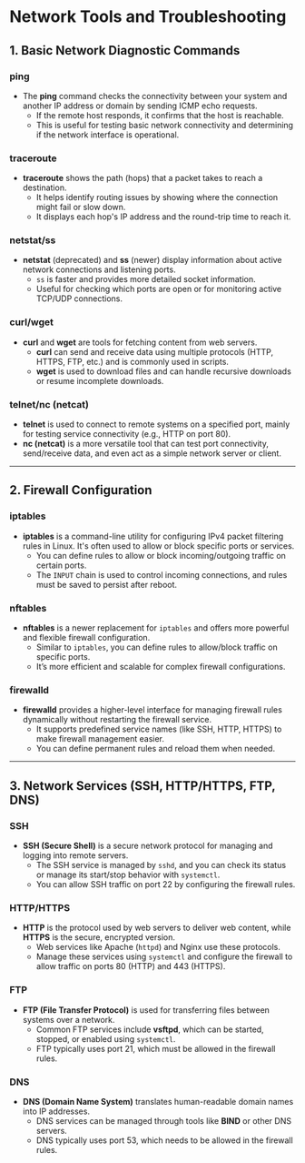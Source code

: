 # Network Tools and Troubleshooting

## 1. Basic Network Diagnostic Commands

### ping
- The **ping** command checks the connectivity between your system and another IP address or domain by sending ICMP echo requests.
  - If the remote host responds, it confirms that the host is reachable.
  - This is useful for testing basic network connectivity and determining if the network interface is operational.

### traceroute
- **traceroute** shows the path (hops) that a packet takes to reach a destination.
  - It helps identify routing issues by showing where the connection might fail or slow down.
  - It displays each hop's IP address and the round-trip time to reach it.

### netstat/ss
- **netstat** (deprecated) and **ss** (newer) display information about active network connections and listening ports.
  - `ss` is faster and provides more detailed socket information.
  - Useful for checking which ports are open or for monitoring active TCP/UDP connections.

### curl/wget
- **curl** and **wget** are tools for fetching content from web servers.
  - **curl** can send and receive data using multiple protocols (HTTP, HTTPS, FTP, etc.) and is commonly used in scripts.
  - **wget** is used to download files and can handle recursive downloads or resume incomplete downloads.

### telnet/nc (netcat)
- **telnet** is used to connect to remote systems on a specified port, mainly for testing service connectivity (e.g., HTTP on port 80).
- **nc (netcat)** is a more versatile tool that can test port connectivity, send/receive data, and even act as a simple network server or client.

---

## 2. Firewall Configuration

### iptables
- **iptables** is a command-line utility for configuring IPv4 packet filtering rules in Linux. It's often used to allow or block specific ports or services.
  - You can define rules to allow or block incoming/outgoing traffic on certain ports.
  - The `INPUT` chain is used to control incoming connections, and rules must be saved to persist after reboot.

### nftables
- **nftables** is a newer replacement for `iptables` and offers more powerful and flexible firewall configuration.
  - Similar to `iptables`, you can define rules to allow/block traffic on specific ports.
  - It’s more efficient and scalable for complex firewall configurations.

### firewalld
- **firewalld** provides a higher-level interface for managing firewall rules dynamically without restarting the firewall service.
  - It supports predefined service names (like SSH, HTTP, HTTPS) to make firewall management easier.
  - You can define permanent rules and reload them when needed.

---

## 3. Network Services (SSH, HTTP/HTTPS, FTP, DNS)

### SSH
- **SSH (Secure Shell)** is a secure network protocol for managing and logging into remote servers.
  - The SSH service is managed by `sshd`, and you can check its status or manage its start/stop behavior with `systemctl`.
  - You can allow SSH traffic on port 22 by configuring the firewall rules.

### HTTP/HTTPS
- **HTTP** is the protocol used by web servers to deliver web content, while **HTTPS** is the secure, encrypted version.
  - Web services like Apache (`httpd`) and Nginx use these protocols.
  - Manage these services using `systemctl` and configure the firewall to allow traffic on ports 80 (HTTP) and 443 (HTTPS).

### FTP
- **FTP (File Transfer Protocol)** is used for transferring files between systems over a network.
  - Common FTP services include **vsftpd**, which can be started, stopped, or enabled using `systemctl`.
  - FTP typically uses port 21, which must be allowed in the firewall rules.

### DNS
- **DNS (Domain Name System)** translates human-readable domain names into IP addresses.
  - DNS services can be managed through tools like **BIND** or other DNS servers.
  - DNS typically uses port 53, which needs to be allowed in the firewall rules.
